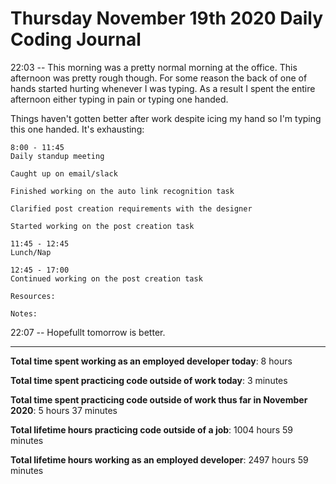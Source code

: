 # Thursday November 19th 2020 Daily Coding Journal

22:03 -- This morning was a pretty normal morning at the office. This afternoon was pretty rough though. For some reason the back of one of hands started hurting whenever I was typing. As a result I spent the entire afternoon either typing in pain or typing one handed.

Things haven't gotten better after work despite icing my hand so I'm typing this one handed. It's exhausting:

```
8:00 - 11:45
Daily standup meeting

Caught up on email/slack

Finished working on the auto link recognition task

Clarified post creation requirements with the designer

Started working on the post creation task

11:45 - 12:45
Lunch/Nap

12:45 - 17:00
Continued working on the post creation task

Resources:

Notes:
```

22:07 -- Hopefullt tomorrow is better.

---

**Total time spent working as an employed developer today**: 8 hours

**Total time spent practicing code outside of work today**: 3 minutes

**Total time spent practicing code outside of work thus far in November 2020**: 5 hours 37 minutes

**Total lifetime hours practicing code outside of a job**: 1004 hours 59 minutes

**Total lifetime hours working as an employed developer**: 2497 hours 59 minutes
